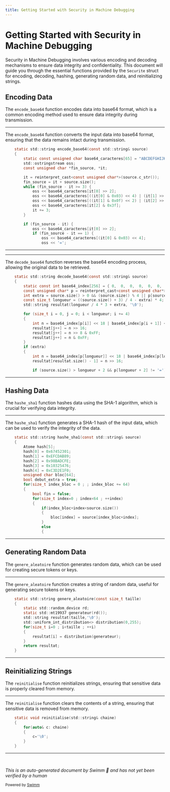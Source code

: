 ```yaml
---
title: Getting Started with Security in Machine Debugging
---
```

# Getting Started with Security in Machine Debugging

Security in Machine Debugging involves various encoding and decoding mechanisms to ensure data integrity and confidentiality. This document will guide you through the essential functions provided by the <SwmToken path="src/machine/debugueur/securite.h" pos="29:2:2" line-data="struct Securite">`Securite`</SwmToken> struct for encoding, decoding, hashing, generating random data, and reinitializing strings.

## Encoding Data

The <SwmToken path="src/machine/debugueur/securite.h" pos="31:7:7" line-data="	static std::string encode_base64(const std::string&amp; source)">`encode_base64`</SwmToken> function encodes data into base64 format, which is a common encoding method used to ensure data integrity during transmission.

<SwmSnippet path="/src/machine/debugueur/securite.h" line="31">

---

The <SwmToken path="src/machine/debugueur/securite.h" pos="31:7:7" line-data="	static std::string encode_base64(const std::string&amp; source)">`encode_base64`</SwmToken> function converts the input data into base64 format, ensuring that the data remains intact during transmission.

```c
	static std::string encode_base64(const std::string& source)
	{
		static const unsigned char base64_caracteres[65] = "ABCDEFGHIJKLMNOPQRSTUVWXYZabcdefghijklmnopqrstuvwxyz0123456789+/";
		std::ostringstream oss;
		const unsigned char *fin_source, *it;

		it = reinterpret_cast<const unsigned char*>(source.c_str());
		fin_source = it + source.size();
		while (fin_source - it >= 3) {
			oss << base64_caracteres[it[0] >> 2];
			oss << base64_caracteres[((it[0] & 0x03) << 4) | (it[1] >> 4)];
			oss << base64_caracteres[((it[1] & 0x0f) << 2) | (it[2] >> 6)];
			oss << base64_caracteres[it[2] & 0x3f];
			it += 3;
		}

		if (fin_source - it) {
			oss << base64_caracteres[it[0] >> 2];
			if (fin_source - it == 1) {
				oss << base64_caracteres[(it[0] & 0x03) << 4];
				oss << '=';
```

---

</SwmSnippet>

<SwmSnippet path="/src/machine/debugueur/securite.h" line="63">

---

The <SwmToken path="src/machine/debugueur/securite.h" pos="63:7:7" line-data="	static std::string decode_base64(const std::string&amp; source)">`decode_base64`</SwmToken> function reverses the base64 encoding process, allowing the original data to be retrieved.

```c
	static std::string decode_base64(const std::string& source)
	{
		static const int base64_index[256] = { 0,  0,  0,  0,  0,  0,  0,  0,  0,  0,  0,  0, 0,  0,  0,  0,  0,  0,  0,  0,  0,  0,  0,  0,  0,  0,  0,  0,  0,  0,  0,  0, 0,  0,  0,  0,  0,  0,  0,  0,  0,  0,  0, 62, 63, 62, 62, 63, 52, 53, 54, 55, 56, 57, 58, 59, 60, 61,  0,  0,  0,  0,  0,  0,  0,  0,  1,  2,  3,  4,  5,  6, 7,  8,  9, 10, 11, 12, 13, 14, 15, 16, 17, 18, 19, 20, 21, 22, 23, 24, 25,  0, 0,  0,  0, 63,  0, 26, 27, 28, 29, 30, 31, 32, 33, 34, 35, 36, 37, 38, 39, 40, 41, 42, 43, 44, 45, 46, 47, 48, 49, 50, 51 };
		const unsigned char* p = reinterpret_cast<const unsigned char*>(source.c_str()); 
		int extra = source.size() > 0 && (source.size() % 4 || p[source.size() - 1] == '=');
		const size_t longueur = ((source.size() + 3) / 4 - extra) * 4;
		std::string resultat(longueur / 4 * 3 + extra, '\0');

		for (size_t i = 0, j = 0; i < longueur; i += 4)
		{
			int n = base64_index[p[i]] << 18 | base64_index[p[i + 1]] << 12 | base64_index[p[i + 2]] << 6 | base64_index[p[i + 3]];
			resultat[j++] = n >> 16;
			resultat[j++] = n >> 8 & 0xFF;
			resultat[j++] = n & 0xFF;
		}
		if (extra)
		{
			int n = base64_index[p[longueur]] << 18 | base64_index[p[longueur + 1]] << 12;
			resultat[resultat.size() - 1] = n >> 16;

			if (source.size() > longueur + 2 && p[longueur + 2] != '=')
```

---

</SwmSnippet>

## Hashing Data

The <SwmToken path="src/machine/debugueur/securite.h" pos="127:7:7" line-data="	static std::string hashe_sha1(const std::string&amp; source)">`hashe_sha1`</SwmToken> function hashes data using the SHA-1 algorithm, which is crucial for verifying data integrity.

<SwmSnippet path="/src/machine/debugueur/securite.h" line="127">

---

The <SwmToken path="src/machine/debugueur/securite.h" pos="127:7:7" line-data="	static std::string hashe_sha1(const std::string&amp; source)">`hashe_sha1`</SwmToken> function generates a SHA-1 hash of the input data, which can be used to verify the integrity of the data.

```c
	static std::string hashe_sha1(const std::string& source)
	{
		Atome hash[5];
		hash[0] = 0x67452301;
		hash[1] = 0xEFCDAB89;
		hash[2] = 0x98BADCFE;
		hash[3] = 0x10325476;
		hash[4] = 0xC3D2E1F0;
		unsigned char bloc[64];
		bool debut_extra = true;
		for(size_t index_bloc = 0 ; ; index_bloc += 64)
		{
			bool fin = false;
			for(size_t index=0 ; index<64 ; ++index)
			{
				if(index_bloc+index<source.size())
				{
					bloc[index] = source[index_bloc+index];
				}
				else
				{
```

---

</SwmSnippet>

## Generating Random Data

The <SwmToken path="src/machine/debugueur/securite.h" pos="239:7:7" line-data="	static std::string genere_aleatoire(const size_t taille)">`genere_aleatoire`</SwmToken> function generates random data, which can be used for creating secure tokens or keys.

<SwmSnippet path="/src/machine/debugueur/securite.h" line="239">

---

The <SwmToken path="src/machine/debugueur/securite.h" pos="239:7:7" line-data="	static std::string genere_aleatoire(const size_t taille)">`genere_aleatoire`</SwmToken> function creates a string of random data, useful for generating secure tokens or keys.

```c
	static std::string genere_aleatoire(const size_t taille)
	{
		static std::random_device rd;
		static std::mt19937 generateur(rd());
		std::string resultat(taille,'\0');
		std::uniform_int_distribution<> distribution(0,255);
		for(size_t i=0 ; i<taille ; ++i)
		{
			resultat[i] = distribution(generateur);
		}
		return resultat;
	}
```

---

</SwmSnippet>

## Reinitializing Strings

The <SwmToken path="src/machine/debugueur/securite.h" pos="252:5:5" line-data="	static void reinitialise(std::string&amp; chaine)">`reinitialise`</SwmToken> function reinitializes strings, ensuring that sensitive data is properly cleared from memory.

<SwmSnippet path="/src/machine/debugueur/securite.h" line="252">

---

The <SwmToken path="src/machine/debugueur/securite.h" pos="252:5:5" line-data="	static void reinitialise(std::string&amp; chaine)">`reinitialise`</SwmToken> function clears the contents of a string, ensuring that sensitive data is removed from memory.

```c
	static void reinitialise(std::string& chaine)
	{
		for(auto& c: chaine)
		{
			c='\0';
		}
	}
```

---

</SwmSnippet>

&nbsp;

*This is an auto-generated document by Swimm 🌊 and has not yet been verified by a human*

<SwmMeta version="3.0.0" repo-id="Z2l0aHViJTNBJTNBc3ZtLTIuNy4yMDI0MTEwNyUzQSUzQVN3aW1tLURlbW8=" repo-name="svm-2.7.20241107"><sup>Powered by [Swimm](/)</sup></SwmMeta>
